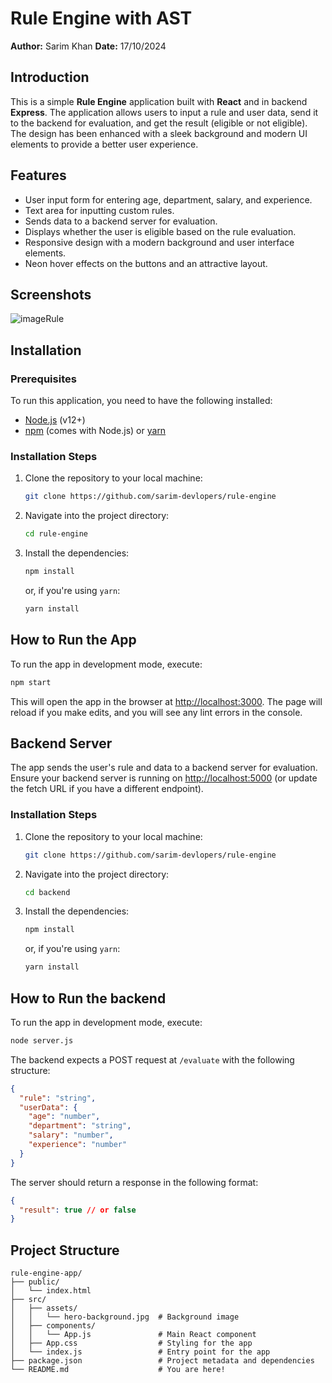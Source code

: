 
# Rule Engine with AST
**Author:** Sarim Khan 
**Date:**   17/10/2024

## Introduction
This is a simple **Rule Engine** application built with **React** and in backend **Express**. The application allows users to input a rule and user data, send it to the backend for evaluation, and get the result (eligible or not eligible). The design has been enhanced with a sleek background and modern UI elements to provide a better user experience.

## Features
- User input form for entering age, department, salary, and experience.
- Text area for inputting custom rules.
- Sends data to a backend server for evaluation.
- Displays whether the user is eligible based on the rule evaluation.
- Responsive design with a modern background and user interface elements.
- Neon hover effects on the buttons and an attractive layout.

## Screenshots
![imageRule](https://github.com/user-attachments/assets/0a8626e1-47c4-4937-a936-7f02a014ce56)


## Installation

### Prerequisites
To run this application, you need to have the following installed:
- [Node.js](https://nodejs.org/en/) (v12+)
- [npm](https://www.npmjs.com/) (comes with Node.js) or [yarn](https://yarnpkg.com/)

### Installation Steps
1. Clone the repository to your local machine:
   ```bash
   git clone https://github.com/sarim-devlopers/rule-engine
   ```

2. Navigate into the project directory:
   ```bash
   cd rule-engine
   ```

3. Install the dependencies:
   ```bash
   npm install
   ```
   or, if you're using `yarn`:
   ```bash
   yarn install
   ```

## How to Run the App
To run the app in development mode, execute:
```bash
npm start
```
This will open the app in the browser at [http://localhost:3000](http://localhost:3000). The page will reload if you make edits, and you will see any lint errors in the console.



## Backend Server
The app sends the user's rule and data to a backend server for evaluation. Ensure your backend server is running on [http://localhost:5000](http://localhost:5000) (or update the fetch URL if you have a different endpoint).
### Installation Steps
1. Clone the repository to your local machine:
   ```bash
   git clone https://github.com/sarim-devlopers/rule-engine
   ```

2. Navigate into the project directory:
   ```bash
   cd backend
   ```

3. Install the dependencies:
   ```bash
   npm install
   ```
   or, if you're using `yarn`:
   ```bash
   yarn install
   ```

## How to Run the backend
To run the app in development mode, execute:
```bash
node server.js
```
The backend expects a POST request at `/evaluate` with the following structure:
```json
{
  "rule": "string",
  "userData": {
    "age": "number",
    "department": "string",
    "salary": "number",
    "experience": "number"
  }
}
```
The server should return a response in the following format:
```json
{
  "result": true // or false
}
```

## Project Structure
```
rule-engine-app/
├── public/
│   └── index.html
├── src/
│   ├── assets/
│   │   └── hero-background.jpg  # Background image
│   ├── components/
│   │   └── App.js               # Main React component
│   ├── App.css                  # Styling for the app
│   └── index.js                 # Entry point for the app
├── package.json                 # Project metadata and dependencies
└── README.md                    # You are here!


